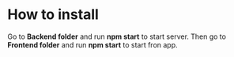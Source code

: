 # How to install

Go to **Backend folder** and run **npm start** to start server. Then go to **Frontend folder** and run **npm start** to start fron app.

